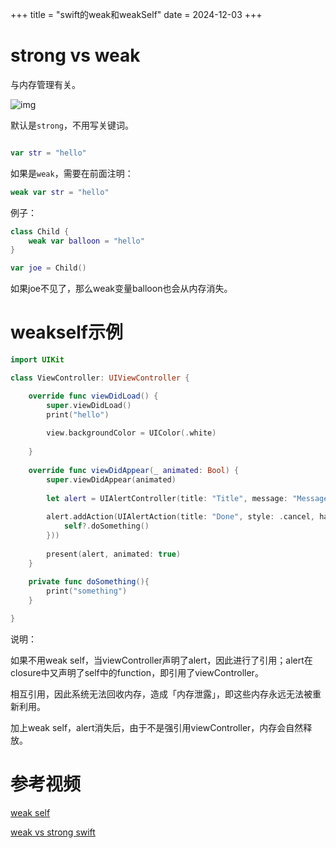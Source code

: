 +++
title = "swift的weak和weakSelf"
date = 2024-12-03
+++

# strong vs weak

与内存管理有关。

![img](https://linxz-aliyun.oss-cn-shenzhen.aliyuncs.com/images/202412031622041.png)

默认是`strong`，不用写关键词。

```swift

var str = "hello"

```

如果是`weak`，需要在前面注明：

```swift
weak var str = "hello"
```

例子：

```swift
class Child {
	weak var balloon = "hello"
}

var joe = Child()
```

如果joe不见了，那么weak变量balloon也会从内存消失。


# weakself示例

```swift
import UIKit

class ViewController: UIViewController {

    override func viewDidLoad() {
        super.viewDidLoad()
        print("hello")
        
        view.backgroundColor = UIColor(.white)
        
    }
    
    override func viewDidAppear(_ animated: Bool) {
        super.viewDidAppear(animated)
        
        let alert = UIAlertController(title: "Title", message: "Message", preferredStyle: .alert)
        
        alert.addAction(UIAlertAction(title: "Done", style: .cancel, handler: { [weak self] _ in
            self?.doSomething()
        }))
        
        present(alert, animated: true)
    }
    
    private func doSomething(){
        print("something")
    }

}
```

说明：

如果不用weak self，当viewController声明了alert，因此进行了引用；alert在closure中又声明了self中的function，即引用了viewController。

相互引用，因此系统无法回收内存，造成「内存泄露」，即这些内存永远无法被重新利用。

加上weak self，alert消失后，由于不是强引用viewController，内存会自然释放。

# 参考视频

[weak self](https://www.youtube.com/watch?v=chI-B8u4MBs)

[weak vs strong swift](https://www.youtube.com/watch?v=I2mu9gMUbF0)

